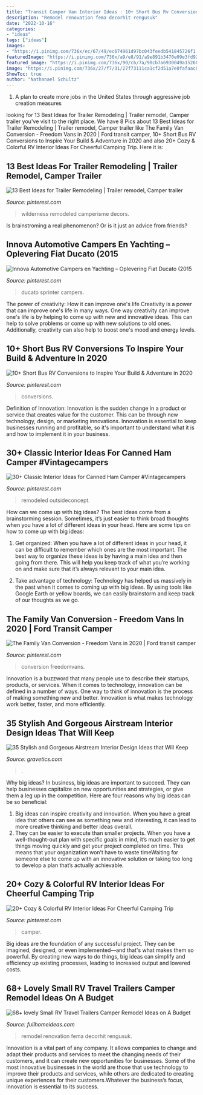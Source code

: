 ```yaml
---
title: "Transit Camper Van Interior Ideas : 10+ Short Bus Rv Conversions To Inspire Your Build &amp; Adventure In 2020"
description: "Remodel renovation fema decorhit rengusuk"
date: "2022-10-16"
categories:
- "ideas"
tags: ["ideas"]
images:
- "https://i.pinimg.com/736x/ec/67/49/ec674961d97bc043feedb541845726f1.jpg"
featuredImage: "https://i.pinimg.com/736x/a9/e8/91/a9e891b3470e09e3fd92b8b239c321ce.jpg"
featured_image: "https://i.pinimg.com/736x/90/cb/7a/90cb7a6930049a15260928a95891b6c9.jpg"
image: "https://i.pinimg.com/736x/27/f7/31/27f73111ca1cf2d51a7e0fafaac8f883.jpg"
ShowToc: true
author: "Nathanael Schultz"
---
```



1. A plan to create more jobs in the United States through aggressive job creation measures 

	

		
looking for 13 Best Ideas for Trailer Remodeling | Trailer remodel, Camper trailer you've visit to the right place. We have 8 Pics about 13 Best Ideas for Trailer Remodeling | Trailer remodel, Camper trailer like The Family Van Conversion - Freedom Vans in 2020 | Ford transit camper, 10+ Short Bus RV Conversions to Inspire Your Build &amp; Adventure in 2020 and also 20+ Cozy &amp; Colorful RV Interior Ideas For Cheerful Camping Trip. Here it is:
		
    
## 13 Best Ideas For Trailer Remodeling | Trailer Remodel, Camper Trailer

<img loading=lazy src="https://i.pinimg.com/736x/90/cb/7a/90cb7a6930049a15260928a95891b6c9.jpg" onerror="this.onerror=null;this.src='https://tse3.mm.bing.net/th?id=OIP.FY9QvamGcKjKBf5_Zv7YWgHaJ3&amp;pid=15.1';" alt="13 Best Ideas for Trailer Remodeling | Trailer remodel, Camper trailer">

_Source: pinterest.com_

>wilderness remodeled camperisme decors. 

	

Is brainstroming a real phenomenon? Or is it just an advice from friends?

    
## Innova Automotive Campers En Yachting – Oplevering Fiat Ducato (2015

<img loading=lazy src="https://i.pinimg.com/736x/84/a8/03/84a8039af3b06e0be791f568cda65731.jpg" onerror="this.onerror=null;this.src='https://tse3.mm.bing.net/th?id=OIP.WKfL3pSwVYrNBVFTVfMBtwHaLG&amp;pid=15.1';" alt="Innova Automotive Campers en Yachting – Oplevering Fiat Ducato (2015">

_Source: pinterest.com_

>ducato sprinter campers. 

	

The power of creativity: How it can improve one's life
Creativity is a power that can improve one's life in many ways. One way creativity can improve one's life is by helping to come up with new and innovative ideas. This can help to solve problems or come up with new solutions to old ones. Additionally, creativity can also help to boost one's mood and energy levels.

    
## 10+ Short Bus RV Conversions To Inspire Your Build &amp; Adventure In 2020

<img loading=lazy src="https://i.pinimg.com/736x/99/ca/36/99ca36d50237fdf437abc51827793e92.jpg" onerror="this.onerror=null;this.src='https://tse4.mm.bing.net/th?id=OIP.1BFZtCvH_1lcGMI7fpCKxwHaE7&amp;pid=15.1';" alt="10+ Short Bus RV Conversions to Inspire Your Build &amp; Adventure in 2020">

_Source: pinterest.com_

>conversions. 

	

Definition of Innovation:
Innovation is the sudden change in a product or service that creates value for the customer. This can be through new technology, design, or marketing innovations. Innovation is essential to keep businesses running and profitable, so it's important to understand what it is and how to implement it in your business.

    
## 30+ Classic Interior Ideas For Canned Ham Camper #Vintagecampers

<img loading=lazy src="https://i.pinimg.com/736x/a9/e8/91/a9e891b3470e09e3fd92b8b239c321ce.jpg" onerror="this.onerror=null;this.src='https://tse3.mm.bing.net/th?id=OIP.wHcKGYznGxBLLdnHSamTZAHaJ3&amp;pid=15.1';" alt="30+ Classic Interior Ideas for Canned Ham Camper #Vintagecampers">

_Source: pinterest.com_

>remodeled outsideconcept. 

	

How can we come up with big ideas?
The best ideas come from a brainstorming session. Sometimes, it’s just easier to think broad thoughts when you have a lot of different ideas in your head. Here are some tips on how to come up with big ideas:
1. Get organized: When you have a lot of different ideas in your head, it can be difficult to remember which ones are the most important. The best way to organize these ideas is by having a main idea and then going from there. This will help you keep track of what you’re working on and make sure that it’s always relevant to your main idea.

2. Take advantage of technology: Technology has helped us massively in the past when it comes to coming up with big ideas. By using tools like Google Earth or yellow boards, we can easily brainstorm and keep track of our thoughts as we go.

    
## The Family Van Conversion - Freedom Vans In 2020 | Ford Transit Camper

<img loading=lazy src="https://i.pinimg.com/736x/ec/67/49/ec674961d97bc043feedb541845726f1.jpg" onerror="this.onerror=null;this.src='https://tse1.mm.bing.net/th?id=OIP.vA5JvbpA9pC7Mf0Zxv0UTwHaLH&amp;pid=15.1';" alt="The Family Van Conversion - Freedom Vans in 2020 | Ford transit camper">

_Source: pinterest.com_

>conversion freedomvans. 

	

Innovation is a buzzword that many people use to describe their startups, products, or services. When it comes to technology, innovation can be defined in a number of ways. One way to think of innovation is the process of making something new and better. Innovation is what makes technology work better, faster, and more efficiently.

    
## 35 Stylish And Gorgeous Airstream Interior Design Ideas That Will Keep

<img loading=lazy src="https://www.gravetics.com/wp-content/uploads/2017/08/RV-CAMPER-VAN-DECORATING-IDEAS.jpg" onerror="this.onerror=null;this.src='https://tse1.mm.bing.net/th?id=OIP.PUvG9x9nnoRl1u8xgRrL1AHaLH&amp;pid=15.1';" alt="35 Stylish and Gorgeous Airstream Interior Design Ideas that Will Keep">

_Source: gravetics.com_

>. 

	

Why big ideas?
In business, big ideas are important to succeed. They can help businesses capitalize on new opportunities and strategies, or give them a leg up in the competition. Here are four reasons why big ideas can be so beneficial: 
1) Big ideas can inspire creativity and innovation. When you have a great idea that others can see as something new and interesting, it can lead to more creative thinking and better ideas overall. 
2) They can be easier to execute than smaller projects. When you have a well-thought-out plan with specific goals in mind, it’s much easier to get things moving quickly and get your project completed on time. This means that your organization won’t have to waste timeWaiting for someone else to come up with an innovative solution or taking too long to develop a plan that’s actually achievable.

    
## 20+ Cozy &amp; Colorful RV Interior Ideas For Cheerful Camping Trip

<img loading=lazy src="https://i.pinimg.com/736x/27/f7/31/27f73111ca1cf2d51a7e0fafaac8f883.jpg" onerror="this.onerror=null;this.src='https://tse2.mm.bing.net/th?id=OIP.7mTV8gDFAmbOpJR75iZT3gHaJ3&amp;pid=15.1';" alt="20+ Cozy &amp; Colorful RV Interior Ideas For Cheerful Camping Trip">

_Source: pinterest.com_

>camper. 

	

Big ideas are the foundation of any successful project. They can be imagined, designed, or even implemented—and that's what makes them so powerful. By creating new ways to do things, big ideas can simplify and efficiency up existing processes, leading to increased output and lowered costs.

    
## 68+ Lovely Small RV Travel Trailers Camper Remodel Ideas On A Budget

<img loading=lazy src="http://fullhomeideas.com/wp-content/uploads/2018/10/68-lovely-Small-RV-Travel-Trailers-Camper-Remodel-Ideas-on-A-Budget-09.jpg" onerror="this.onerror=null;this.src='https://tse2.mm.bing.net/th?id=OIP.npSNLI0b68-Koo2s-8PzbQHaJ4&amp;pid=15.1';" alt="68+ lovely Small RV Travel Trailers Camper Remodel Ideas on A Budget">

_Source: fullhomeideas.com_

>remodel renovation fema decorhit rengusuk. 

	

Innovation is a vital part of any company. It allows companies to change and adapt their products and services to meet the changing needs of their customers, and it can create new opportunities for businesses. Some of the most innovative businesses in the world are those that use technology to improve their products and services, while others are dedicated to creating unique experiences for their customers.Whatever the business’s focus, innovation is essential to its success.

